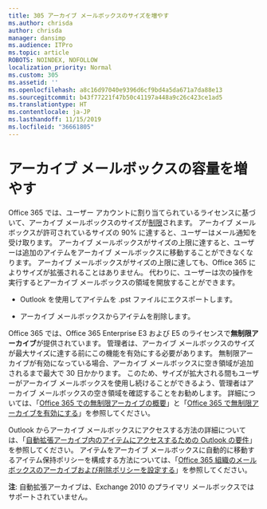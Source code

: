 ```yaml
---
title: 305 アーカイブ メールボックスのサイズを増やす
ms.author: chrisda
author: chrisda
manager: dansimp
ms.audience: ITPro
ms.topic: article
ROBOTS: NOINDEX, NOFOLLOW
localization_priority: Normal
ms.custom: 305
ms.assetid: ''
ms.openlocfilehash: a8c16d97040e9396d6cf9bd4a5da671a7da88e13
ms.sourcegitcommit: b43f77221f47b50c41197a448a9c26c423ce1ad5
ms.translationtype: HT
ms.contentlocale: ja-JP
ms.lasthandoff: 11/15/2019
ms.locfileid: "36661805"
---
```

# <a name="increase-the-archive-mailbox-size"></a>アーカイブ メールボックスの容量を増やす

Office 365 では、ユーザー アカウントに割り当てられているライセンスに基づいて、アーカイブ メールボックスのサイズが[制限](https://docs.microsoft.com/office365/servicedescriptions/exchange-online-service-description/exchange-online-limits#mailbox-storage-limits)されます。 アーカイブ メールボックスが許可されているサイズの 90% に達すると、ユーザーはメール通知を受け取ります。 アーカイブ メールボックスがサイズの上限に達すると、ユーザーは追加のアイテムをアーカイブ メールボックスに移動することができなくなります。 アーカイブ メールボックスがサイズの上限に達しても、Office 365 によりサイズが拡張されることはありません。 代わりに、ユーザーは次の操作を実行するとアーカイブ メールボックスの領域を開放することができます。

- Outlook を使用してアイテムを .pst ファイルにエクスポートします。

- アーカイブ メールボックスからアイテムを削除します。

Office 365 では、Office 365 Enterprise E3 および E5 のライセンスで**無制限アーカイブ**が提供されています。 管理者は、アーカイブ メールボックスのサイズが最大サイズに達する前にこの機能を有効にする必要があります。 無制限アーカイブが有効になっている場合、アーカイブ メールボックスに空き領域が追加されるまで最大で 30 日かかります。 このため、サイズが拡大される間もユーザーがアーカイブ メールボックスを使用し続けることができるよう、管理者はアーカイブ メールボックスの空き領域を確認することをお勧めします。 詳細については、「[Office 365 での無制限アーカイブの概要](https://docs.microsoft.com/office365/securitycompliance/unlimited-archiving)」と「[Office 365 で無制限アーカイブを有効にする](https://docs.microsoft.com/office365/securitycompliance/enable-unlimited-archiving)」を参照してください。

Outlook からアーカイブ メールボックスにアクセスする方法の詳細については、「[自動拡張アーカイブ内のアイテムにアクセスするための Outlook の要件](https://docs.microsoft.com/office365/securitycompliance/unlimited-archiving#outlook-requirements-for-accessing-items-in-an-auto-expanded-archive)」を参照してください。 アイテムをアーカイブ メールボックスに自動的に移動するアイテム保持ポリシーを構成する方法については、「[Office 365 組織のメールボックスのアーカイブおよび削除ポリシーを設定する](https://docs.microsoft.com/office365/securitycompliance/set-up-an-archive-and-deletion-policy-for-mailboxes)」を参照してください。

**注**: 自動拡張アーカイブは、Exchange 2010 のプライマリ メールボックスではサポートされていません。
